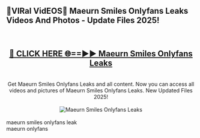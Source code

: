 <h2>🔴VIRal VidEOS🔴 Maeurn Smiles Onlyfans Leaks Videos And Photos - Update Files 2025!</h2>
<br>
<div align="center">
<h2><a href="https://virallinks.top/Hdb6NB" rel="nofollow">🔴 CLICK HERE 🌐==►► Maeurn Smiles Onlyfans Leaks</a></h2>
<br>
Get Maeurn Smiles Onlyfans Leaks and all content. Now you can access all videos and pictures of Maeurn Smiles Onlyfans Leaks. New Updated Files 2025!
<br>
<br>
<a href="https://virallinks.top/Hdb6NB" rel="nofollow" data-target="animated-image.originalLink"><img src="https://i.imgur.com/dJHk4Zq.gif)" alt="Maeurn Smiles Onlyfans Leaks" style="max-width: 100%; display: inline-block;" data-target="animated-image.originalImage"></a>
</div>
<br>
maeurn smiles onlyfans leak<br>
maeurn onlyfans